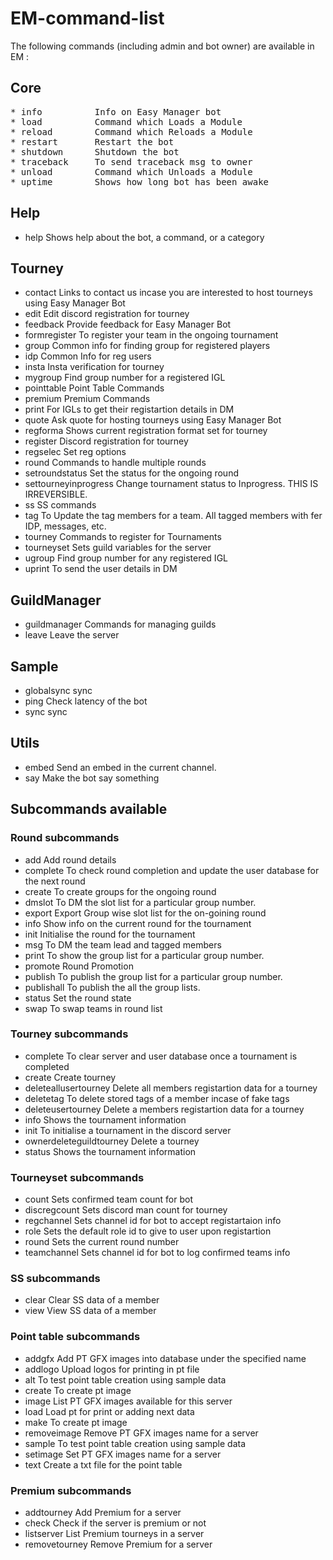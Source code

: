 # EM-command-list

The following commands (including admin and bot owner) are available in EM :

## Core
<pre>
* info          Info on Easy Manager bot  
* load          Command which Loads a Module  
* reload        Command which Reloads a Module  
* restart       Restart the bot  
* shutdown      Shutdown the bot  
* traceback     To send traceback msg to owner  
* unload        Command which Unloads a Module  
* uptime        Shows how long bot has been awake  
</pre>
## Help

* help          Shows help about the bot, a command, or a category  

## Tourney

* contact           Links to contact us incase you are interested to host tourneys using Easy Manager Bot  
* edit              Edit discord registration for tourney  
* feedback          Provide feedback for Easy Manager Bot  
* formregister      To register your team in the ongoing tournament  
* group             Common info for finding group for registered players  
* idp               Common Info for reg users  
* insta             Insta verification for tourney  
* mygroup           Find group number for a registered IGL  
* pointtable        Point Table Commands  
* premium           Premium Commands  
* print             For IGLs to get their registartion details in DM  
* quote             Ask quote for hosting tourneys using Easy Manager Bot  
* regforma          Shows current registration format set for tourney  
* register          Discord registration for tourney  
* regselec          Set reg options  
* round             Commands to handle multiple rounds  
* setroundstatus    Set the status for the ongoing round  
* settourneyinprogress  Change tournament status to Inprogress. THIS IS IRREVERSIBLE.  
* ss                SS commands  
* tag               To Update the tag members for a team. All tagged members with fer IDP, messages, etc.  
* tourney           Commands to register for Tournaments  
* tourneyset        Sets guild variables for the server  
* ugroup            Find group number for any registered IGL  
* uprint            To send the user details in DM  

## GuildManager

* guildmanager     Commands for managing guilds  
* leave            Leave the server  

## Sample

* globalsync       sync  
* ping             Check latency of the bot  
* sync             sync  

## Utils

* embed           Send an embed in the current channel.  
* say             Make the bot say something  


## Subcommands available

### Round subcommands

* add           Add round details  
* complete      To check round completion and update the user database for the next round  
* create        To create groups for the ongoing round  
* dmslot        To DM the slot list for a particular group number.  
* export        Export Group wise slot list for the on-goining round  
* info          Show info on the current round for the tournament  
* init          Initialise the round for the tournament  
* msg           To DM the team lead and tagged members  
* print         To show the group list for a particular group number.  
* promote       Round Promotion  
* publish       To publish the group list for a particular group number.  
* publishall    To publish the all the group lists.  
* status        Set the round state  
* swap          To swap teams in round list  


### Tourney subcommands

* complete      To clear server and user database once a tournament is completed  
* create        Create tourney  
* deleteallusertourney    Delete all members registartion data for a tourney  
* deletetag     To delete stored tags of a member incase of fake tags  
* deleteusertourney       Delete a members registartion data for a tourney  
* info          Shows the tournament information  
* init          To initialise a tournament in the discord server  
* ownerdeleteguildtourney  Delete a tourney  
* status        Shows the tournament information  

### Tourneyset subcommands

* count         Sets confirmed team count for bot  
* discregcount  Sets discord man count for tourney  
* regchannel    Sets channel id for bot to accept registartaion info  
* role          Sets the default role id to give to user upon registartion  
* round         Sets the current round number  
* teamchannel   Sets channel id for bot to log confirmed teams info  

### SS subcommands

* clear    Clear SS data of a member  
* view     View SS data of a member  

### Point table subcommands

* addgfx        Add PT GFX images into database under the specified name  
* addlogo       Upload logos for printing in pt file  
* alt           To test point table creation using sample data  
* create        To create pt image  
* image         List PT GFX images available for this server  
* load          Load pt for print or adding next data  
* make          To create pt image  
* removeimage   Remove PT GFX images name for a server  
* sample        To test point table creation using sample data  
* setimage      Set PT GFX images name for a server  
* text          Create a txt file for the point table  

### Premium subcommands

* addtourney    Add Premium for a server  
* check         Check if the server is premium or not  
* listserver    List Premium tourneys in a server  
* removetourney Remove Premium for a server  

